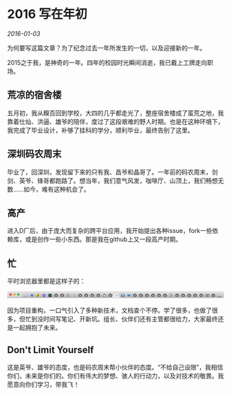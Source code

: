 # 2016 写在年初

*2016-01-03*

为何要写这篇文章？为了纪念过去一年所发生的一切，以及迎接新的一年。

2015之于我，是神奇的一年。四年的校园时光瞬间消逝，我已戴上工牌走向职场。


## 荒凉的宿舍楼

五月初，我从糗百回到学校，大四的几乎都走光了，整座宿舍楼成了蛮荒之地，我靠着仕灿、洪逼、雄爷的陪伴，度过了这段艰难的野人时期。也是在这种环境下，我完成了毕业设计，补够了挂科的学分，顺利毕业，最终告别了这里。


## 深圳码农周末

毕业了，回深圳，发现留下来的只有我、昌爷和晶哥了。一年前的码农周末，剑剑、英爷、锋哥都跑路了。想当年，我们意气风发，咖啡厅、山顶上，我们畅想无数……如今，难有这种机会了。


## 高产

进入D厂后，由于庞大而复杂的跨平台应用，我开始提出各种issue，fork一些依赖库，或是创作一些小东西。那是我在github上又一段高产时期。


## 忙

平时浏览器里都是这样子的：

<img src="tabs.png" />

因为项目重构，一口气引入了多种新技术，文档查个不停。学了很多，也做了很多，但忙到没时间写笔记、开新坑。组长、伙伴们还有主管都很给力，大家最终还是一起拥抱了未来。


## Don't Limit Yourself

这是英爷、雄爷的态度，也是码农周末帮小伙伴的态度。“不给自己设限”，我相信你们，未来是你们的。你们有伟大的梦想、骇人的行动力，以及对技术的敬畏。我愿意向你们学习，带我飞！

